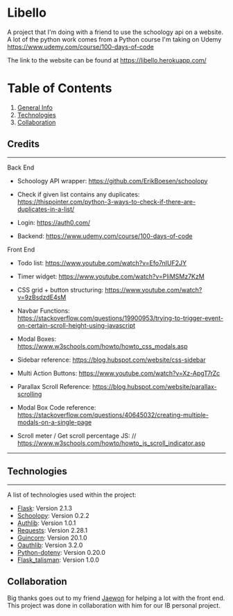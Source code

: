 

# Libello
A project that I'm doing with a friend to use the schoology api on a website. A lot of the python work comes from a Python course I'm taking on Udemy  https://www.udemy.com/course/100-days-of-code

The link to the website can be found at https://libello.herokuapp.com/


# Table of Contents
1. [General Info](#libello)
2. [Technologies](#technologies)
4. [Collaboration](#collaboration)



## Credits 
***

Back End

* Schoology API wrapper: https://github.com/ErikBoesen/schoolopy

* Check if given list contains any duplicates: https://thispointer.com/python-3-ways-to-check-if-there-are-duplicates-in-a-list/

* Login: https://auth0.com/

* Backend: https://www.udemy.com/course/100-days-of-code


Front End

* Todo list: https://www.youtube.com/watch?v=Efo7nIUF2JY

* Timer widget: https://www.youtube.com/watch?v=PIiMSMz7KzM 

* CSS grid + button structuring: https://www.youtube.com/watch?v=9zBsdzdE4sM 

* Navbar Functions: https://stackoverflow.com/questions/19900953/trying-to-trigger-event-on-certain-scroll-height-using-javascript

* Modal Boxes: https://www.w3schools.com/howto/howto_css_modals.asp

* Sidebar reference: https://blog.hubspot.com/website/css-sidebar

* Multi Action Buttons: https://www.youtube.com/watch?v=Xz-ApgT7rZc

* Parallax Scroll Reference: https://blog.hubspot.com/website/parallax-scrolling

* Modal Box Code reference: https://stackoverflow.com/questions/40645032/creating-multiple-modals-on-a-single-page

* Scroll meter / Get scroll percentage JS: // https://www.w3schools.com/howto/howto_js_scroll_indicator.asp


***




## Technologies
***
A list of technologies used within the project:
* [Flask](https://flask.palletsprojects.com/en/2.2.x/): Version 2.1.3
* [Schoolopy](https://github.com/ErikBoesen/schoolopy): Version 0.2.2
* [Authlib](https://docs.authlib.org/en/latest/): Version 1.0.1
* [Requests](https://pypi.org/project/requests/): Version 2.28.1
* [Guincorn](https://gunicorn.org/): Version 20.1.0
* [Oauthlib](https://github.com/oauthlib/oauthlib): Version 3.2.0
* [Python-dotenv](https://pypi.org/project/python-dotenv/): Version 0.20.0
* [Flask_talisman](https://pypi.org/project/flask-talisman/): Version 1.0.0

## Collaboration

Big thanks goes out to my friend [Jaewon](https://github.com/keifnao) for helping a lot with the front end. This project was done in collaboration with him for our IB personal project.
